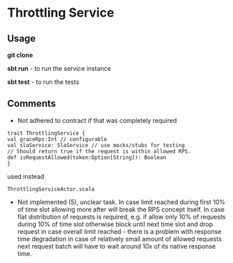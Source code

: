 # Throttling Service


## Usage

**git clone** 

**sbt run** - to run the service instance

**sbt test** - to run the tests

## Comments
 * Not adhered to contract if that was completely required
 ```
 trait ThrottlingService {
 val graceRps:Int // configurable
 val slaService: SlaService // use mocks/stubs for testing
 // Should return true if the request is within allowed RPS.
 def isRequestAllowed(token:Option[String]): Boolean
 }
 ```
 
 used instead 
 
 ```
 ThrottlingServiceActor.scala
 ```
 
 * Not implemented (5), unclear task. In case limit reached during first 10% of time slot allowing more after will break the RPS concept itself.
    In case flat distribution of requests is required, e.g. if allow only 10% of requests during 10% of time slot otherwise block until next time slot
     and drop request in case overall limit reached - there is a problem with response time degradation in case of relatively small amount of allowed requests
      next request batch will have to wait around 10x of its native response time. 
 
